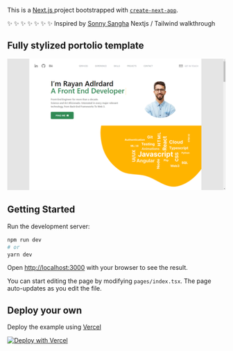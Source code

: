 This is a [Next.js ](https://nextjs.org/) project bootstrapped with [`create-next-app`](https://github.com/vercel/next.js/tree/canary/packages/create-next-app).

✨ ✨ ✨ ✨ ✨ ✨ ✨
Inspired by [Sonny Sangha](https://github.com/sonnysangha) Nextjs / Tailwind walkthrough

## Fully stylized portolio template

![portfolio preview](https://raw.githubusercontent.com/viktorijaz/nextjs-tailwindcss-portfolio/main/preview.png)

## Getting Started

Run the development server:

```bash
npm run dev
# or
yarn dev
```

Open [http://localhost:3000](http://localhost:3000) with your browser to see the result.

You can start editing the page by modifying `pages/index.tsx`. The page auto-updates as you edit the file.

## Deploy your own

Deploy the example using [Vercel](https://vercel.com)

[![Deploy with Vercel](https://vercel.com/button)](https://vercel.com/new/clone?repository-url=https%3A%2F%2Fgithub.com%2Fviktorijaz%2Fnextjs-tailwindcss-portfolio.git)
